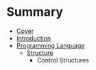 # Summary

* [Cover](README.md)
* [Introduction](documentation/Introduction.md)
* [Programming Language](documentation/ProgrammingLanguage.md)
   * [Structure](documentation/Structure.md)
       * Control Structures


